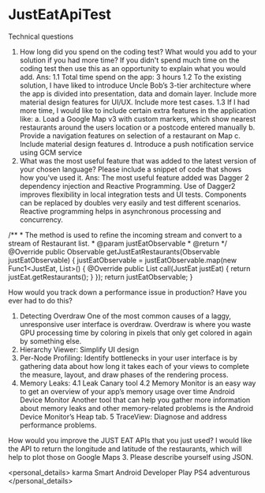 # JustEatApiTest

Technical questions
1.	How long did you spend on the coding test? What would you add to your solution if you had more time? If you didn't spend much time on the coding test then use this as an opportunity to explain what you would add.
Ans: 
1.1	Total time spend on the app: 3 hours
1.2	To the existing solution, I have liked to introduce Uncle Bob’s 3-tier architecture where the app is divided into presentation, data and domain layer. Include more material design features for UI/UX. Include more test cases.
1.3 If I had more time, I would like to include certain extra features in the application like:
a. Load a Google Map v3 with custom markers, which show nearest restaurants around the users location or a postcode entered manually
b. Provide a navigation features on selection of a restaurant on Map
c. Include material design features
d. Introduce a push notification service using GCM service
2.	What was the most useful feature that was added to the latest version of your chosen language? Please include a snippet of code that shows how you've used it.
Ans: The most useful feature added was Dagger 2 dependency injection and Reactive Programming. Use of Dagger2 improves flexibility in local integration tests and UI tests. Components can be replaced by doubles very easily and test different scenarios. Reactive programming helps in asynchronous processing and concurrency. 
    
/**
     * The method is used to refine the incoming stream and convert to a stream of Restaurant list.
     * @param justEatObservable
     * @return
     */
    @Override
    public Observable getJustEatRestaurants(Observable justEatObservable) {
        justEatObservable = justEatObservable.map(new Func1<JustEat, List<Restaurant>>() {
            @Override
            public List<Restaurant> call(JustEat justEat) {
                return justEat.getRestaurants();
            }
        });
        return justEatObservable;
    }  

How would you track down a performance issue in production? Have you ever had to do this?
1. Detecting Overdraw
 One of the most common causes of a laggy, unresponsive user interface is overdraw. Overdraw is where you waste GPU processing time by coloring in pixels that only get colored in again by something else.
2. Hierarchy Viewer: Simplify UI design
3. Per-Node Profiling: Identify bottlenecks in your user interface is by gathering data about how long it takes each of your views to complete the measure, layout, and draw phases of the rendering process.
4. Memory Leaks:
 4.1 Leak Canary tool
4.2 Memory Monitor is an easy way to get an overview of your app’s memory usage over time
Android Device Monitor
Another tool that can help you gather more information about memory leaks and other memory-related problems is the Android Device Monitor’s Heap tab.
5 TraceView: Diagnose and address performance problems.

How would you improve the JUST EAT APIs that you just used?
I would like the API to return the longitude and latitude of the restaurants, which will help to plot those on Google Maps 
3.	Please describe yourself using JSON.
<?xml version="1.0" encoding="utf-8"?>
<personal_details>
<name>karma</name>
<profession>Smart Android Developer</profession>
<hobby>Play PS4</hobby>
<personality>adventurous</personality>
</personal_details>


